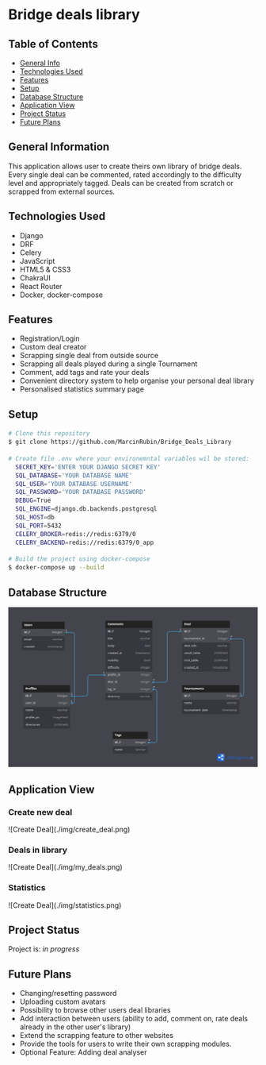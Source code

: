 # Bridge deals library

## Table of Contents
* [General Info](#general-information)
* [Technologies Used](#technologies-used)
* [Features](#features)
* [Setup](#setup)
* [Database Structure](#database-structure)
* [Application View](#application-view)
* [Project Status](#project-status)
* [Future Plans](#future-plans)


## General Information
This application allows user to create theirs own library of bridge deals. Every single deal can be commented, rated accordingly to the difficulty level and appropriately tagged. Deals can be created from scratch or scrapped from external sources.

## Technologies Used
<ul>
<li>Django</li>
<li>DRF</li>
<li>Celery</li>
<li>JavaScript</li>
<li>HTML5 & CSS3</li>
<li>ChakraUI</li>
<li>React Router</li>
<li>Docker, docker-compose</li>
</ul>

## Features

* Registration/Login
* Custom deal creator
* Scrapping single deal from outside source
* Scrapping all deals played during a single Tournament
* Comment, add tags and rate your deals
* Convenient directory system to help organise your personal deal library
* Personalised statistics summary page

## Setup

```bash
# Clone this repository
$ git clone https://github.com/MarcinRubin/Bridge_Deals_Library

# Create file .env where your environemntal variables wil be stored:
  SECRET_KEY='ENTER YOUR DJANGO SECRET KEY'
  SQL_DATABASE='YOUR DATABASE NAME'
  SQL_USER='YOUR DATABASE USERNAME'
  SQL_PASSWORD='YOUR DATABASE PASSWORD'
  DEBUG=True
  SQL_ENGINE=django.db.backends.postgresql
  SQL_HOST=db
  SQL_PORT=5432
  CELERY_BROKER=redis://redis:6379/0
  CELERY_BACKEND=redis://redis:6379/0_app

# Build the project using docker-compose
$ docker-compose up --build
```

## Database Structure
![Database Structure](img/db-structure.png)


## Application View
<h3>Create new deal</h3>
![Create Deal](./img/create_deal.png)
<h3>Deals in library</h3>
![Create Deal](./img/my_deals.png)
<h3>Statistics</h3>
![Create Deal](./img/statistics.png)

## Project Status
Project is: _in progress_


## Future Plans

- Changing/resetting password
- Uploading custom avatars
- Possibility to browse other users deal libraries
- Add interaction between users (ability to add, comment on, rate deals already in the other user's library)
- Extend the scrapping feature to other websites
- Provide the tools for users to
  write their own scrapping modules.
- Optional Feature: Adding deal analyser
